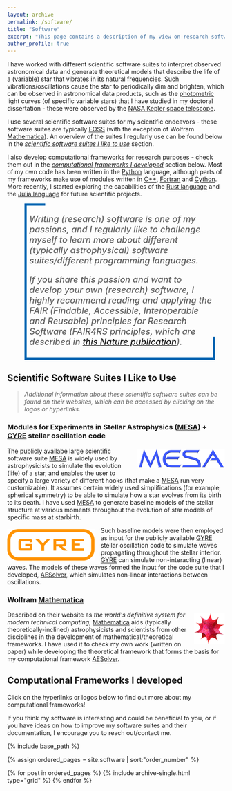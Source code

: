 ```yaml
---
layout: archive
permalink: /software/
title: "Software"
excerpt: "This page contains a description of my view on research software. It also describes which scientific software suites I for advancing my research, and which software suites I developed for this same purpose."
author_profile: true
---
```


<style>
.big-custom-blockquote {
    font-style:italic;
    font-size:20px;
    line-height:24px;
    font-weight:500;
    padding-bottom:0px;
    width: 100%!important;
    padding: 1% 1.5% 1% 1.5%!important;
    margin-bottom: 0px;
    margin-top: 0px;
    margin-left: 0px;
    border-left: 5px solid #0066b2;
    border-bottom: 5px solid #0066b2;
    position: relative;
}

.big-custom-blockquote::before {
    content: ""!important;
    position: absolute!important;
    width: 10%;
    height: 100%!important;
    top: 0;
    left: -1px;
    border-top: 5px solid #0066b2;
}

.big-custom-blockquote::after {
    content: "";
    position: absolute;
    width: 100%;
    height: 15%;
    bottom: -5px;
    left: 0;
    box-shadow: inset -5px 0 0 0 #0066b2;
}
</style>

I have worked with different scientific software suites to interpret observed astronomical data and generate theoretical models that describe the life of a ([variable](https://en.wikipedia.org/wiki/Variable_star)) star that vibrates in its natural frequencies.
Such vibrations/oscillations cause the star to periodically dim and brighten, which can be observed in astronomical data products, such as the [photometric](https://en.wikipedia.org/wiki/Photometry_(astronomy)) light curves (of specific variable stars) that I have studied in my doctoral dissertation - these were observed by the [NASA Kepler space telescope](https://en.wikipedia.org/wiki/Kepler_space_telescope).

I use several scientific software suites for my scientific endeavors - these software suites are typically [FOSS](https://en.wikipedia.org/wiki/Free_and_open-source_software) (with the exception of Wolfram [Mathematica](https://www.wolfram.com/mathematica/)).
An overview of the suites I regularly use can be found below in the [*scientific software suites I like to use*](#scientific-software-suites-i-like-to-use) section.

I also develop computational frameworks for research purposes - check them out in the [*computational frameworks I developed*](#computational-frameworks-i-developed) section below.
Most of my own code has been written in the [Python](https://www.python.org) language, although parts of my frameworks make use of modules written in [C++](https://isocpp.org/), [Fortran](https://fortran-lang.org/) and [Cython](https://cython.org).
More recently, I started exploring the capabilities of the [Rust language](https://www.rust-lang.org) and the [Julia language](https://julialang.org) for future scientific projects.

<figure>
  <blockquote class="big-custom-blockquote">
  <p>Writing (research) software is one of my passions, and I regularly like to challenge myself to learn more about different (typically astrophysical) software suites/different programming languages.</p> 
  <p>If you share this passion and want to develop your own (research) software, I highly recommend reading and applying the FAIR (Findable, Accessible, Interoperable and Reusable) principles for Research Software (FAIR4RS principles, which are described in <a href="https://www.nature.com/articles/s41597-022-01710-x">this Nature publication</a>).</p>
  </blockquote>
</figure>

## Scientific Software Suites I Like to Use

> *Additional information about these scientific software suites can be found on their websites, which can be accessed by clicking on the logos or hyperlinks.*

### Modules for Experiments in Stellar Astrophysics ([MESA](https://docs.mesastar.org/en/stable/)) + [GYRE](https://gyre.readthedocs.io/en/stable/) stellar oscillation code

[<img src="/images/software/user/mesa-logo.png" style="width:40%; height:auto; margin-top:1%; margin-right:0%; margin-left:3%; margin-bottom:3%; float:right;">](https://docs.mesastar.org/en/stable/)The publicly availabe large scientific software suite [MESA](https://docs.mesastar.org/en/stable/) is widely used by astrophysicists to simulate the evolution (life) of a star, and enables the user to specify a large variety of different hooks (that make a [MESA](https://docs.mesastar.org/en/stable/) run very customizable).
It assumes certain widely used simplifications (for example, spherical symmetry) to be able to simulate how a star evolves from its birth to its death.
I have used [MESA](https://docs.mesastar.org/en/stable/) to generate baseline models of the stellar structure at various moments throughout the evolution of star models of specific mass at starbirth.

[<img src="/images/software/user/gyre-logo.png" style="width:40%; height:auto; margin-top:1%; margin-right:3%; margin-left:0%; margin-bottom:0%; float:left;">](https://gyre.readthedocs.io/en/stable/)Such baseline models were then employed as input for the publicly available [GYRE](https://gyre.readthedocs.io/en/stable/) stellar oscillation code to simulate waves propagating throughout the stellar interior. 
[GYRE](https://gyre.readthedocs.io/en/stable/) can simulate non-interacting (linear) waves. 
The models of these waves formed the input for the code suite that I developed, [AESolver](https://github.com/JVB11/AESolver/), which simulates non-linear interactions between oscillations. <br>

### Wolfram [Mathematica](https://www.wolfram.com/mathematica/)

[<img src="/images/software/user/wolfram.png" style="width:14%; height:auto; margin-top:1%; margin-right:0%; margin-left:3%; margin-bottom:1%; float:right;">](https://www.wolfram.com/mathematica/)Described on their website as *the world's definitive system for modern technical computing*, [Mathematica](https://www.wolfram.com/mathematica/) aids (typically theoretically-inclined) astrophysicists and scientists from other disciplines in the development of mathematical/theoretical frameworks.
I have used it to check my own work (written on paper) while developing the theoretical framework that forms the basis for my computational framework [AESolver](https://github.com/JVB11/AESolver/).

## Computational Frameworks I developed

Click on the hyperlinks or logos below to find out more about my computational frameworks!

If you think my software is interesting and could be beneficial to you, or if you have ideas on how to improve my software suites and their documentation, I encourage you to reach out/contact me.

<nbsp>

{% include base_path %}

{% assign ordered_pages = site.software | sort:"order_number" %}

{% for post in ordered_pages %}
  {% include archive-single.html type="grid" %}
{% endfor %}
